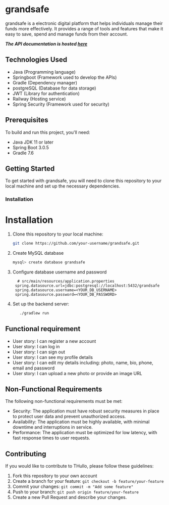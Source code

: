 # grandsafe

grandsafe is a electronic digital platform that helps individuals manage their funds more effectively. It provides a range of tools and features that make it easy to save, spend and manage funds from their account.

***The API documentation is hosted [here]()***
## Technologies Used
- Java (Programming language)
- Springboot (Framework used to develop the APIs)
- Gradle (Dependency manager)
- postgreSQL (Database for data storage)
- JWT (Library for authentication)
- Railway (Hosting service)
- Spring Security (Framework used for security)

## Prerequisites

To build and run this project, you'll need:

- Java JDK 11 or later
- Spring Boot 3.0.5
- Gradle 7.6

## Getting Started

To get started with grandsafe, you will need to clone this repository to your local machine and set up the necessary dependencies.

### Installation

# Installation

1. Clone this repository to your local machine:

    ```bash
    git clone https://github.com/your-username/grandsafe.git
    ```

2. Create MySQL database

   ```bash
   mysql> create database grandsafe
   ```

3. Configure database username and password

     ```properties
       # src/main/resources/application.properties
      spring.datasource.url=jdbc:postgresql://localhost:5432/grandsafe
      spring.datasource.username=<YOUR_DB_USERNAME>
      spring.datasource.password=<YOUR_DB_PASSWORD>
     ```

4. Set up the backend server:
   ```bash
      ./gradlew run
   ```


## Functional requirement

- User story: I can register a new account
- User story: I can log in
- User story: I can sign out
- User story: I can see my profile details
- User story: I can edit my details including: photo, name, bio, phone, email and password
- User story: I can upload a new photo or provide an image URL

## Non-Functional Requirements

The following non-functional requirements must be met:

- Security: The application must have robust security measures in place to protect user data and prevent unauthorized access.
- Availability: The application must be highly available, with minimal downtime and interruptions in service.
- Performance: The application must be optimized for low latency, with fast response times to user requests.

## Contributing

If you would like to contribute to THullo, please follow these guidelines:

1. Fork this repository to your own account
2. Create a branch for your feature: `git checkout -b feature/your-feature`
3. Commit your changes: `git commit -m "Add some feature"`
4. Push to your branch: `git push origin feature/your-feature`
5. Create a new Pull Request and describe your changes.
